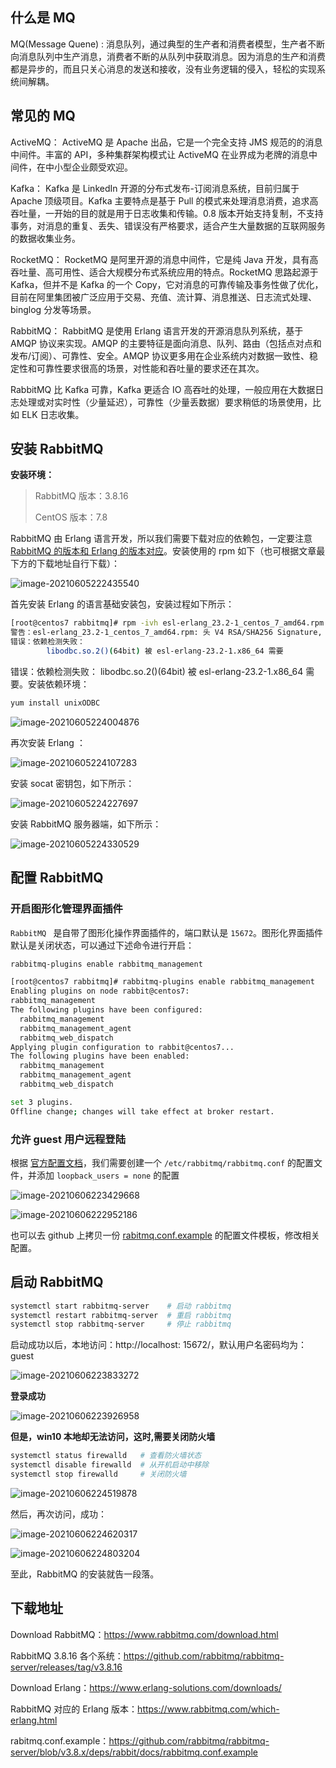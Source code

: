 ## 什么是 MQ

MQ(Message Quene) :  消息队列，通过典型的生产者和消费者模型，生产者不断向消息队列中生产消息，消费者不断的从队列中获取消息。因为消息的生产和消费都是异步的，而且只关心消息的发送和接收，没有业务逻辑的侵入，轻松的实现系统间解耦。

## 常见的 MQ

ActiveMQ： ActiveMQ 是 Apache 出品，它是一个完全支持 JMS 规范的的消息中间件。丰富的 API，多种集群架构模式让 ActiveMQ 在业界成为老牌的消息中间件，在中小型企业颇受欢迎。

Kafka： Kafka 是 LinkedIn 开源的分布式发布-订阅消息系统，目前归属于 Apache 顶级项目。Kafka 主要特点是基于 Pull 的模式来处理消息消费，追求高吞吐量，一开始的目的就是用于日志收集和传输。0.8 版本开始支持复制，不支持事务，对消息的重复、丢失、错误没有严格要求，适合产生大量数据的互联网服务的数据收集业务。

RocketMQ： RocketMQ 是阿里开源的消息中间件，它是纯 Java 开发，具有高吞吐量、高可用性、适合大规模分布式系统应用的特点。RocketMQ 思路起源于 Kafka，但并不是 Kafka 的一个 Copy，它对消息的可靠传输及事务性做了优化，目前在阿里集团被广泛应用于交易、充值、流计算、消息推送、日志流式处理、binglog 分发等场景。

RabbitMQ： RabbitMQ 是使用 Erlang 语言开发的开源消息队列系统，基于 AMQP 协议来实现。AMQP 的主要特征是面向消息、队列、路由（包括点对点和发布/订阅）、可靠性、安全。AMQP 协议更多用在企业系统内对数据一致性、稳定性和可靠性要求很高的场景，对性能和吞吐量的要求还在其次。

RabbitMQ 比 Kafka 可靠，Kafka 更适合 IO 高吞吐的处理，一般应用在大数据日志处理或对实时性（少量延迟），可靠性（少量丢数据）要求稍低的场景使用，比如 ELK 日志收集。

## 安装 RabbitMQ 

**安装环境：**

>RabbitMQ 版本：3.8.16
>
>CentOS 版本：7.8

RabbitMQ 由 Erlang 语言开发，所以我们需要下载对应的依赖包，一定要注意 [RabbitMQ 的版本和 Erlang 的版本对应](https://www.rabbitmq.com/which-erlang.html)。安装使用的 rpm 如下（也可根据文章最下方的下载地址自行下载）：

![image-20210605222435540](assets/20210605222435.png)

首先安装 Erlang 的语言基础安装包，安装过程如下所示：

~~~sh
[root@centos7 rabbitmq]# rpm -ivh esl-erlang_23.2-1_centos_7_amd64.rpm
警告：esl-erlang_23.2-1_centos_7_amd64.rpm: 头 V4 RSA/SHA256 Signature, 密钥 ID a14f4fca: NOKEY
错误：依赖检测失败：
        libodbc.so.2()(64bit) 被 esl-erlang-23.2-1.x86_64 需要
~~~

错误：依赖检测失败： libodbc.so.2()(64bit) 被 esl-erlang-23.2-1.x86_64 需要。安装依赖环境：

~~~sh
yum install unixODBC
~~~

![image-20210605224004876](assets/20210605224004.png)

再次安装 Erlang ：

![image-20210605224107283](assets/20210605224107.png)

安装 socat 密钥包，如下所示：

![image-20210605224227697](assets/20210605224227.png)

安装 RabbitMQ 服务器端，如下所示：

![image-20210605224330529](assets/20210605224330.png)

## 配置 RabbitMQ

### 开启图形化管理界面插件

`RabbitMQ ` 是自带了图形化操作界面插件的，端口默认是 `15672`。图形化界面插件默认是关闭状态，可以通过下述命令进行开启：

~~~sh
rabbitmq-plugins enable rabbitmq_management
~~~

~~~sh
[root@centos7 rabbitmq]# rabbitmq-plugins enable rabbitmq_management
Enabling plugins on node rabbit@centos7:
rabbitmq_management
The following plugins have been configured:
  rabbitmq_management
  rabbitmq_management_agent
  rabbitmq_web_dispatch
Applying plugin configuration to rabbit@centos7...
The following plugins have been enabled:
  rabbitmq_management
  rabbitmq_management_agent
  rabbitmq_web_dispatch

set 3 plugins.
Offline change; changes will take effect at broker restart.
~~~

### 允许 guest 用户远程登陆

根据 [官方配置文档](https://www.rabbitmq.com/access-control.html)，我们需要创建一个 `/etc/rabbitmq/rabbitmq.conf` 的配置文件，并添加 `loopback_users = none` 的配置

![image-20210606223429668](assets/20210606223429.png)

![image-20210606222952186](assets/20210606222952.png)

也可以去 github 上拷贝一份 [rabitmq.conf.example](https://github.com/rabbitmq/rabbitmq-server/blob/v3.8.x/deps/rabbit/docs/rabbitmq.conf.example) 的配置文件模板，修改相关配置。

## 启动 RabbitMQ

~~~sh
systemctl start rabbitmq-server    # 启动 rabbitmq
systemctl restart rabbitmq-server  # 重启 rabbitmq
systemctl stop rabbitmq-server     # 停止 rabbitmq
~~~

启动成功以后，本地访问：http://localhost: 15672/，默认用户名密码均为：guest

![image-20210606223833272](assets/20210606223833.png)

**登录成功**

![image-20210606223926958](assets/20210606223927.png)

**但是，win10 本地却无法访问，这时,需要关闭防火墙**

~~~sh
systemctl status firewalld   # 查看防火墙状态
systemctl disable firewalld  # 从开机启动中移除
systemctl stop firewalld     # 关闭防火墙
~~~

![image-20210606224519878](assets/20210606224519.png)

然后，再次访问，成功：

![image-20210606224620317](assets/20210606224620.png)

![image-20210606224803204](assets/20210606224803.png)

至此，RabbitMQ 的安装就告一段落。

## 下载地址

Download RabbitMQ：https://www.rabbitmq.com/download.html 

RabbitMQ 3.8.16 各个系统：https://github.com/rabbitmq/rabbitmq-server/releases/tag/v3.8.16

Download Erlang：https://www.erlang-solutions.com/downloads/

RabbitMQ 对应的 Erlang 版本：https://www.rabbitmq.com/which-erlang.html

rabitmq.conf.example：https://github.com/rabbitmq/rabbitmq-server/blob/v3.8.x/deps/rabbit/docs/rabbitmq.conf.example
